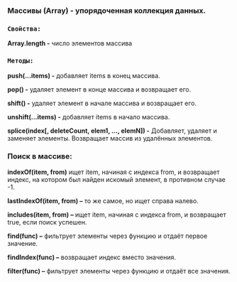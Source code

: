 ### Массивы (Array) - упорядоченная коллекция данных.
### `Свойства:`
**Array.length -** число элементов массива


### `Методы:`

**push(...items) -** добавляет items в конец массива.

**pop() -** удаляет элемент в конце массива и возвращает его.

**shift() -** удаляет элемент в начале массива и возвращает его.

**unshift(...items) -** добавляет items в начало массива.

**splice(index[, deleteCount, elem1, ..., elemN]) -** Добавляет, удаляет и заменяет элементы. Возвращает массив из удалённых элементов.

### Поиск в массиве:

**indexOf(item, from)** ищет item, начиная с индекса from, и возвращает индекс, на котором был найден искомый элемент, в противном случае -1.

**lastIndexOf(item, from) –** то же самое, но ищет справа налево.

**includes(item, from) –** ищет item, начиная с индекса from, и возвращает true, если поиск успешен.

**find(func) –** фильтрует элементы через функцию и отдаёт первое значение.

**findIndex(func) –** возвращает индекс вместо значения.

**filter(func) –** фильтрует элементы через функцию и отдаёт все значения.

